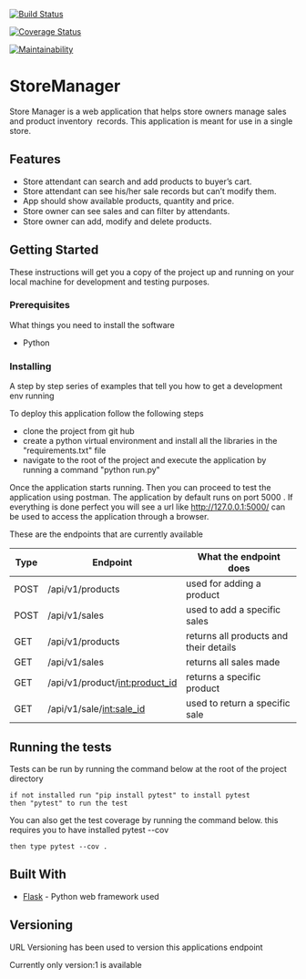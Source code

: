 [![Build Status](https://travis-ci.com/NabunyaLilian/StoreManager.svg?branch=get_all_sales_ft)](https://travis-ci.com/NabunyaLilian/StoreManager)

[![Coverage Status](https://coveralls.io/repos/github/NabunyaLilian/StoreManager/badge.svg?branch=get_all_sales_ft)](https://coveralls.io/github/NabunyaLilian/StoreManager?branch=get_all_sales_ft)

[![Maintainability](https://api.codeclimate.com/v1/badges/79a07349aa2d77166540/maintainability)](https://codeclimate.com/github/NabunyaLilian/StoreManager/maintainability)

# StoreManager

Store Manager is a web application that helps store owners manage sales and product inventory  records. This application is meant for use in a single store. 

	
## Features 
- Store attendant can search and add products to buyer’s cart. 
- Store attendant can see his/her sale records but can’t modify them. 
- App should show available products, quantity and price. 
- Store owner can see sales and can ﬁlter by attendants. 
- Store owner can add, modify and delete products. 




## Getting Started

These instructions will get you a copy of the project up and running on your local machine for development and testing purposes. 


### Prerequisites

What things you need to install the software

* Python 

### Installing

A step by step series of examples that tell you how to get a development env running

To deploy this application follow the following steps
* clone the project from git hub
* create a python virtual environment and install all the libraries in the "requirements.txt" file 
* navigate to the root of the project and execute the application by running a command "python run.py"

Once the application starts running. Then you can proceed to test the application using postman. The application by default runs on port 5000
. If everything is done perfect you will see a url like http://127.0.0.1:5000/ can be used to access the application through a browser.

These are the endpoints that are currently available


|__Type__| __Endpoint__ | __What the endpoint does__ | 
|------|-------------|------------|
|POST|  /api/v1/products       | used for adding a product    |
|POST| /api/v1/sales       | used to add a specific sales| 
|GET|  /api/v1/products      | returns all products and their details    |
|GET|  /api/v1/sales       | returns all sales made   |
|GET|  /api/v1/product/<int:product_id>     | returns a specific product     |
|GET|  /api/v1/sale/<int:sale_id>   | used to return a specific sale   |




## Running the tests

Tests can be run by running the command below at the root of the project directory
```
if not installed run "pip install pytest" to install pytest
then "pytest" to run the test
```


You can also get the test coverage by running the command below. this requires you to have installed pytest --cov

```
then type pytest --cov .
```

## Built With

* [Flask](http://flask.pocoo.org/docs/1.0/) - Python web framework used


## Versioning

URL Versioning has been used to version this applications endpoint 

Currently only version:1 is available 
